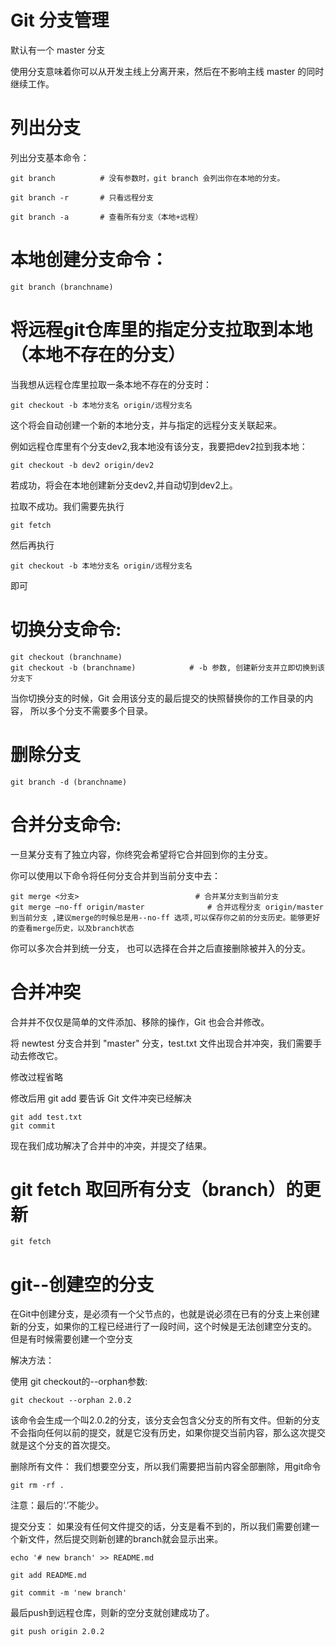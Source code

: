 



# Git 分支管理

默认有一个 master 分支

使用分支意味着你可以从开发主线上分离开来，然后在不影响主线 master 的同时继续工作。



# 列出分支

列出分支基本命令：

```
git branch			# 没有参数时，git branch 会列出你在本地的分支。

git branch -r		# 只看远程分支

git branch -a 		# 查看所有分支（本地+远程）
```

# 本地创建分支命令：

```
git branch (branchname)
```


# 将远程git仓库里的指定分支拉取到本地（本地不存在的分支）

当我想从远程仓库里拉取一条本地不存在的分支时：
```
git checkout -b 本地分支名 origin/远程分支名
```
这个将会自动创建一个新的本地分支，并与指定的远程分支关联起来。

例如远程仓库里有个分支dev2,我本地没有该分支，我要把dev2拉到我本地：
```
git checkout -b dev2 origin/dev2
```
若成功，将会在本地创建新分支dev2,并自动切到dev2上。

拉取不成功。我们需要先执行
```
git fetch
```

然后再执行
```
git checkout -b 本地分支名 origin/远程分支名
```
即可


# 切换分支命令:

```
git checkout (branchname)
git checkout -b (branchname) 			# -b 参数, 创建新分支并立即切换到该分支下
```

当你切换分支的时候，Git 会用该分支的最后提交的快照替换你的工作目录的内容， 所以多个分支不需要多个目录。


# 删除分支

```
git branch -d (branchname)
```

# 合并分支命令:

一旦某分支有了独立内容，你终究会希望将它合并回到你的主分支。 

你可以使用以下命令将任何分支合并到当前分支中去：

```
git merge <分支>							# 合并某分支到当前分支
git merge –no-ff origin/master				# 合并远程分支 origin/master 到当前分支 ,建议merge的时候总是用--no-ff 选项,可以保存你之前的分支历史。能够更好的查看merge历史，以及branch状态
```

你可以多次合并到统一分支， 也可以选择在合并之后直接删除被并入的分支。



# 合并冲突

合并并不仅仅是简单的文件添加、移除的操作，Git 也会合并修改。

将 newtest 分支合并到 "master" 分支，test.txt 文件出现合并冲突，我们需要手动去修改它。

修改过程省略

修改后用 git add 要告诉 Git 文件冲突已经解决
```
git add test.txt 
git commit
```
现在我们成功解决了合并中的冲突，并提交了结果。


# git fetch 取回所有分支（branch）的更新

```
git fetch
```



# git--创建空的分支

在Git中创建分支，是必须有一个父节点的，也就是说必须在已有的分支上来创建新的分支，如果你的工程已经进行了一段时间，这个时候是无法创建空分支的。
但是有时候需要创建一个空分支

解决方法：

使用 git checkout的--orphan参数:
```
git checkout --orphan 2.0.2
```
该命令会生成一个叫2.0.2的分支，该分支会包含父分支的所有文件。但新的分支不会指向任何以前的提交，就是它没有历史，如果你提交当前内容，那么这次提交就是这个分支的首次提交。


删除所有文件：
我们想要空分支，所以我们需要把当前内容全部删除，用git命令
```
git rm -rf .
```
注意：最后的‘.’不能少。


提交分支：
如果没有任何文件提交的话，分支是看不到的，所以我们需要创建一个新文件，然后提交则新创建的branch就会显示出来。
```
echo '# new branch' >> README.md

git add README.md

git commit -m 'new branch'
```
最后push到远程仓库，则新的空分支就创建成功了。
```
git push origin 2.0.2
```